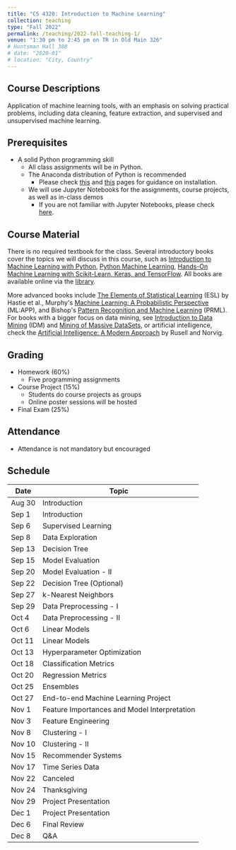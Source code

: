 ```yaml
---
title: "CS 4320: Introduction to Machine Learning"
collection: teaching
type: "Fall 2022"
permalink: /teaching/2022-fall-teaching-1/
venue: "1:30 pm to 2:45 pm on TR in Old Main 326"
# Huntsman Hall 380
# date: "2020-01"
# location: "City, Country"
---
```


## Course Descriptions
Application of machine learning tools, with an emphasis on solving practical problems, including data cleaning, feature extraction, and supervised and unsupervised machine learning.


## Prerequisites
- A solid Python programming skill
    - All class assignments will be in Python. 
    - The Anaconda distribution of Python is recommended
        - Please check [this](https://docs.anaconda.com/anaconda/install/) and [this](https://clouds.eos.ubc.ca/~phil/docs/problem_solving/01-Orientation/01.03-Installing-Anaconda-on-Windows.html) pages for guidance on installation.
    - We will use Jupyter Notebooks for the assignments, course projects, as well as in-class demos
        - If you are not familiar with  Jupyter Notebooks, please check [here](https://clouds.eos.ubc.ca/~phil/docs/problem_solving/02-Jupyter-Notebooks/02.00-Introduction.html).


## Course Material
There is no required textbook for the class.  Several introductory books cover the topics we will discuss in this course, such as [Introduction to Machine Learning with Python](https://www.oreilly.com/library/view/introduction-to-machine/9781449369880/), [Python Machine Learning](https://www.oreilly.com/library/view/python-machine-learning/9781789955750/), [Hands-On Machine Learning with Scikit-Learn, Keras, and TensorFlow](https://www.oreilly.com/library/view/hands-on-machine-learning/9781492032632/).  All books are available online via the [library](https://libguides.usu.edu/c.php?g=52549&p=338608).

More advanced books include [The Elements of Statistical Learning](https://hastie.su.domains/ElemStatLearn/) (ESL) by Hastie et al., Murphy's [Machine Learning: A Probabilistic Perspective](https://probml.github.io/pml-book/) (ML:APP), and Bishop's [Pattern Recognition and Machine Learning](https://www.microsoft.com/en-us/research/uploads/prod/2006/01/Bishop-Pattern-Recognition-and-Machine-Learning-2006.pdf) (PRML). For books with a bigger focus on data mining, see [Introduction to Data Mining](https://www-users.cse.umn.edu/~kumar001/dmbook/index.php) (IDM) and [Mining of Massive DataSets](http://www.mmds.org/), or  artificial intelligence, check the [Artificial Intelligence: A Modern Approach](http://aima.cs.berkeley.edu/) by Rusell and Norvig.


## Grading
- Homework (60%)
    - Five programming assignments 
- Course Project (15%)
    - Students do course projects as groups
    - Online poster sessions will be hosted
- Final Exam (25%)


## Attendance
- Attendance is not mandatory but encouraged


## Schedule

| Date   | Topic                       | 
|--------|-----------------------------|
| Aug 30  | Introduction                |  
| Sep 1  | Introduction                |  
| Sep 6  | Supervised Learning       | 
| Sep 8 | 	Data Exploration           |  
| Sep 13 | Decision Tree           |  
| Sep 15 | Model Evaluation           |  
| Sep 20 | Model Evaluation - II           | 
| Sep 22 | Decision Tree (Optional)           | 
| Sep 27 | k-Nearest Neighbors            | 
| Sep 29 | Data Preprocessing - I                  |  
| Oct 4 | Data Preprocessing - II         |  
| Oct 6  | Linear Models  |  
| Oct 11  | Linear Models | 
| Oct 13  | Hyperparameter Optimization  |  
| Oct 18 | Classification Metrics     | 
| Oct 20 | Regression Metrics |  
| Oct 25 | Ensembles |  
| Oct 27 | End-to-end Machine Learning Project              |                   
| Nov 1 | Feature Importances and Model Interpretation      |                   
| Nov 3 | Feature Engineering               |                   
| Nov 8  | Clustering - I  | 
| Nov 10  | Clustering - II |
| Nov 15  | Recommender Systems | 
| Nov 17  | Time Series Data | 
| Nov 22  | Canceled | 
| Nov 24  | Thanksgiving | 
| Nov 29  | Project Presentation | 
| Dec 1  | Project Presentation | 
| Dec 6  | Final Review | 
| Dec 8  | Q&A | 

